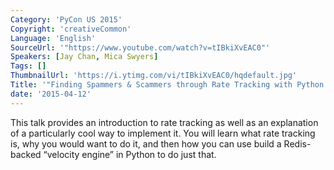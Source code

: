 ```yaml
---
Category: 'PyCon US 2015'
Copyright: 'creativeCommon'
Language: 'English'
SourceUrl: '"https://www.youtube.com/watch?v=tIBkiXvEAC0"'
Speakers: [Jay Chan, Mica Swyers]
Tags: []
ThumbnailUrl: 'https://i.ytimg.com/vi/tIBkiXvEAC0/hqdefault.jpg'
Title: '"Finding Spammers & Scammers through Rate Tracking with Python & Redis"'
date: '2015-04-12'
---
```

This talk provides an introduction to rate tracking as well as an explanation of a particularly cool way to implement it. You will learn what rate tracking is, why you would want to do it, and then how you can use build a Redis-backed “velocity engine”  in Python to do just that. 


